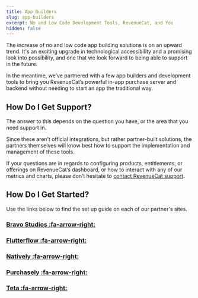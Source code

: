 ```yaml
---
title: App Builders
slug: app-builders
excerpt: No and Low Code Development Tools, RevenueCat, and You
hidden: false
---
```


The increase of no and low code app building solutions is on an upward trend. It's an exciting upgrade in technological accessibility and a promising look into possibility, and one that we look forward to being able to support in the future.

In the meantime, we’ve partnered with a few app builders and development tools to bring you RevenueCat’s powerful in-app purchase server and backend without needing to start an app the traditional way.

## How Do I Get Support?

The answer to this depends on the question you have, or the area that you need support in.

Since these aren’t official integrations, but rather partner-built solutions, the partners themselves will know best how to support the implementation and management of these tools.

If your questions are in regards to configuring products, entitlements, or offerings on RevenueCat’s dashboard, or how to interact with any of our metrics and charts, please don’t hesitate to [contact RevenueCat support](https://app.revenuecat.com/settings/support).

## How Do I Get Started?

Use the links below to find the set up guide on each of our partner's sites.

### [Bravo Studios :fa-arrow-right:](https://docs.bravostudio.app/integrations/in-app-purchases-and-subscriptions-revenuecat)

### [Flutterflow :fa-arrow-right:](https://docs.flutterflow.io/settings-and-integrations/in-app-purchases-and-subscriptions/revenuecat)

### [Natively :fa-arrow-right:](https://docs.buildnatively.com/guides/setup-revenuecat-app)

### [Purchasely :fa-arrow-right:](https://docs.purchasely.com/quick-start-1/purchasely-with-revenuecat)

### [Teta :fa-arrow-right:](https://docs.teta.so/teta-docs/teta-introduction/dashboard/settings/integrations/revenuecat)
